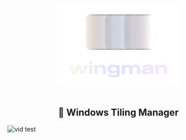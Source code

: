 <div align="center">
    <br>
    <img src="./assets/full_logo.png" width="280" alt="Wingman" />
    <br>
    <br>
    <h2>🪽 Windows Tiling Manager</h2>
</div>


![vid test](https://raw.githubusercontent.com/7hebel/wingman/refs/heads/main/assets/showcase-vid/blur_usage.webp)